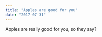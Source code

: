 ```yaml
---
title: "Apples are good for you"
date: "2017-07-31"
---
```


Apples are really good for you, so they say?